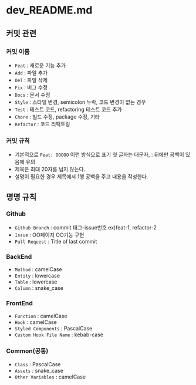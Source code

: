 # dev_README.md
## 커밋 관련
### 커밋 이름
- `Feat` : 새로운 기능 추가
- `Add` : 파일 추가
- `Del` : 파일 삭제
- `Fix` : 버그 수정
- `Docs` : 문서 수정
- `Style` : 스타일 변경, semicolon 누락, 코드 변경이 없는 경우
- `Test` : 테스트 코드, refactoring 테스트 코드 추가
- `Chore` : 빌드 수정, package 수정, 기타
- `Refactor` : 코드 리팩토링
### 커밋 규칙
- 기본적으로 `Feat: OOOOO` 이런 방식으로 표기 첫 글자는 대문자, : 뒤에만 공백이 있음에 유의
- 제목은 최대 20자를 넘지 않는다.
- 설명이 필요한 경우 제목에서 1행 공백을 주고 내용을 작성한다.

## 명명 규칙
### Github
- `Github Branch` : commit 태그-issue번호 ex)feat-1, refactor-2
- `Issue` : OO페이지 OO기능 구현
- `Pull Request` : Title of last commit
### BackEnd
- `Method` : camelCase
- `Entity` : lowercase
- `Table` : lowercase
- `Column` : snake_case
### FrontEnd
- `Function` : camelCase
- `Hook` : camelCase
- `Styled Components` : PascalCase
- `Custom Hook File Name` : kebab-case
### Common(공통)
- `Class` : PascalCase
- `Assets` : snake_case
- `Other Variables` : camelCase
